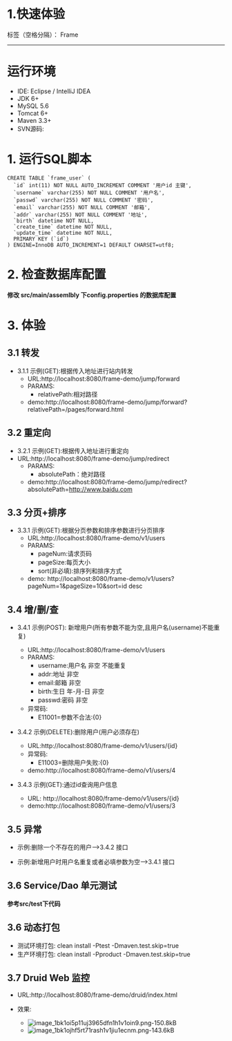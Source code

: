 # 1.快速体验

标签（空格分隔）： Frame

---

# 运行环境
* IDE: Eclipse / IntelliJ IDEA
* JDK 6+
* MySQL 5.6
* Tomcat 6+
* Maven 3.3+
* SVN源码:


# 1. 运行SQL脚本
```
CREATE TABLE `frame_user` (
  `id` int(11) NOT NULL AUTO_INCREMENT COMMENT '用户id 主键',
  `username` varchar(255) NOT NULL COMMENT '用户名',
  `passwd` varchar(255) NOT NULL COMMENT '密码',
  `email` varchar(255) NOT NULL COMMENT '邮箱',
  `addr` varchar(255) NOT NULL COMMENT '地址',
  `birth` datetime NOT NULL,
  `create_time` datetime NOT NULL,
  `update_time` datetime NOT NULL,
  PRIMARY KEY (`id`)
) ENGINE=InnoDB AUTO_INCREMENT=1 DEFAULT CHARSET=utf8;
```

# 2. 检查数据库配置
**修改 src/main/assemlbly 下config.properties 的数据库配置**


# 3. 体验



## 3.1 转发

* 3.1.1 示例(GET):根据传入地址进行站内转发
    * URL:http://localhost:8080/frame-demo/jump/forward
    * PARAMS:
        * relativePath:相对路径
    * demo:http://localhost:8080/frame-demo/jump/forward?relativePath=/pages/forward.html



## 3.2 重定向

* 3.2.1 示例(GET):根据传入地址进行重定向
* URL:http://localhost:8080/frame-demo/jump/redirect
    * PARAMS:
        * absolutePath：绝对路径
    * demo:http://localhost:8080/frame-demo/jump/redirect?absolutePath=http://www.baidu.com

## 3.3 分页+排序

* 3.3.1 示例(GET):根据分页参数和排序参数进行分页排序
    * URL:http://localhost:8080/frame-demo/v1/users
    * PARAMS:
        * pageNum:请求页码
        * pageSize:每页大小
        * sort(非必填):排序列和排序方式
    * demo: http://localhost:8080/frame-demo/v1/users?pageNum=1&pageSize=10&sort=id desc


## 3.4 增/删/查
* 3.4.1 示例(POST): 新增用户(所有参数不能为空,且用户名(username)不能重复)
    * URL:http://localhost:8080/frame-demo/v1/users
    * PARAMS:
        * username:用户名 非空 不能重复
        * addr:地址 非空
        * email:邮箱 非空
        * birth:生日 年-月-日 非空
        * passwd:密码 非空
    * 异常码:
        * E11001=参数不合法:{0}


* 3.4.2 示例(DELETE):删除用户(用户必须存在)
    * URL:http://localhost:8080/frame-demo/v1/users/{id}
    * 异常码:
        * E11003=删除用户失败:{0}
    * demo:http://localhost:8080/frame-demo/v1/users/4

* 3.4.3 示例(GET):通过id查询用户信息
    * URL: http://localhost:8080/frame-demo/v1/users/{id}
    * demo:http://localhost:8080/frame-demo/v1/users/3

## 3.5 异常

* 示例:删除一个不存在的用户-->3.4.2 接口

* 示例:新增用户时用户名重复或者必填参数为空-->3.4.1 接口

## 3.6 Service/Dao 单元测试
**参考src/test下代码**

## 3.6 动态打包
* 测试环境打包: clean install -Ptest -Dmaven.test.skip=true
* 生产环境打包: clean install -Pproduct -Dmaven.test.skip=true

## 3.7 Druid Web 监控

* URL:http://localhost:8080/frame-demo/druid/index.html
* 效果:
    * ![image_1bk1oi5p11uj3965dfn1h1v1oin9.png-150.8kB][1]
    * ![image_1bk1ojhf5rt71rash1v1jiu1ecnm.png-143.6kB][2]


  [1]: http://static.zybuluo.com/daijie1992/t6u5nk6gtvymuu9lhif76fh2/image_1bk1oi5p11uj3965dfn1h1v1oin9.png
  [2]: http://static.zybuluo.com/daijie1992/o154hr0jhx1qna2nbqtu6ibi/image_1bk1ojhf5rt71rash1v1jiu1ecnm.png